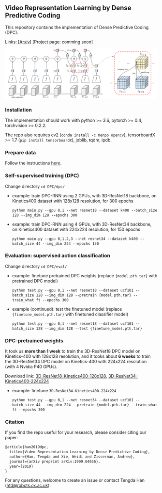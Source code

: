 ## Video Representation Learning by Dense Predictive Coding 

This repository contains the implementation of Dense Predictive Coding (DPC). 

Links: [[Arxiv](https://arxiv.org/abs/1909.04656)] [Project page: comming soon]

![arch](asset/arch.png)

### Installation

The implementation should work with python >= 3.6, pytorch >= 0.4, torchvision >= 0.2.2. 

The repo also requires cv2 (`conda install -c menpo opencv`), tensorboardX >= 1.7 (`pip install tensorboardX`), joblib, tqdm, ipdb.

### Prepare data

Follow the instructions [here](process_data/).

### Self-supervised training (DPC)

Change directory `cd DPC/dpc/`

* example: train DPC-RNN using 2 GPUs, with 3D-ResNet18 backbone, on Kinetics400 dataset with 128x128 resolution, for 300 epochs
  ```
  python main.py --gpu 0,1 --net resnet18 --dataset k400 --batch_size 128 --img_dim 128 --epochs 300
  ```

* example: train DPC-RNN using 4 GPUs, with 3D-ResNet34 backbone, on Kinetics400 dataset with 224x224 resolution, for 150 epochs
  ```
  python main.py --gpu 0,1,2,3 --net resnet34 --dataset k400 --batch_size 44 --img_dim 224 --epochs 150
  ```

### Evaluation: supervised action classification

Change directory `cd DPC/eval/`

* example: finetune pretrained DPC weights (replace `{model.pth.tar}` with pretrained DPC model)
  ```
  python test.py --gpu 0,1 --net resnet18 --dataset ucf101 --batch_size 128 --img_dim 128 --pretrain {model.pth.tar} --train_what ft --epochs 300
  ```

* example (continued): test the finetuned model (replace `{finetune_model.pth.tar}` with finetuned classifier model)
  ```
  python test.py --gpu 0,1 --net resnet18 --dataset ucf101 --batch_size 128 --img_dim 128 --test {finetune_model.pth.tar}
  ```

### DPC-pretrained weights

It took us **more than 1 week** to train the 3D-ResNet18 DPC model on Kinetics-400 with 128x128 resolution, and it tooks about **6 weeks** to train the 3D-ResNet34 DPC model on Kinetics-400 with 224x224 resolution (with 4 Nvidia P40 GPUs). 

Download link: [3D-ResNet18-Kinetics400-128x128](https://drive.google.com/file/d/1jbMg2EAX8armIQA6_0YwfATh_h7rQz4u/view?usp=sharing), [3D-ResNet34-Kinetics400-224x224](https://drive.google.com/file/d/1d2XhuUwGTgEBg2cKkQbfJG8omHaSlELZ/view?usp=sharing)

* example: finetune `3D-ResNet34-Kinetics400-224x224`
  ```
  python test.py --gpu 0,1 --net resnet34 --dataset ucf101 --batch_size 44 --img_dim 224 --pretrain {model.pth.tar} --train_what ft --epochs 300
  ```

### Citation

If you find the repo useful for your research, please consider citing our paper: 
```
@article{han2019dpc,
  title={Video Representation Learning by Dense Predictive Coding},
  author={Han, Tengda and Xie, Weidi and Zisserman, Andrew},
  journal={arXiv preprint arXiv:1909.04656},
  year={2019}
}
```
For any questions, welcome to create an issue or contact Tengda Han ([htd@robots.ox.ac.uk](mailto:htd@robots.ox.ac.uk)).



